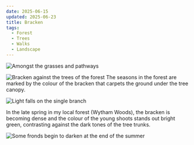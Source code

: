 ```yaml
---
date: 2025-06-15
updated: 2025-06-23
title: Bracken
tags:
  - Forest
  - Trees
  - Walks
  - Landscape
---
```


![Amongst the grasses and pathways](https://www.flickr.com/photo_download.gne?size=h&id=54590610540&secret=9018390bc3)

<!-- more -->

![Bracken against the trees of the forest](https://www.flickr.com/photo_download.gne?size=h&id=54590661168&secret=c4fcab8bb1)
The seasons in the forest are marked by the colour of the bracken that carpets the ground under the tree canopy. 

![Light falls on the single branch](https://www.flickr.com/photo_download.gne?size=h&id=54590742533&secret=173b82936d)

In the late spring in my local forest (Wytham Woods), the bracken is becoming dense and the colour of the young shoots stands out bright green, contrasting against the dark tones of the tree trunks.




![Some fronds begin to darken at the end of the summer](https://www.flickr.com/photo_download.gne?size=h&id=54590942799&secret=3380767cd1)